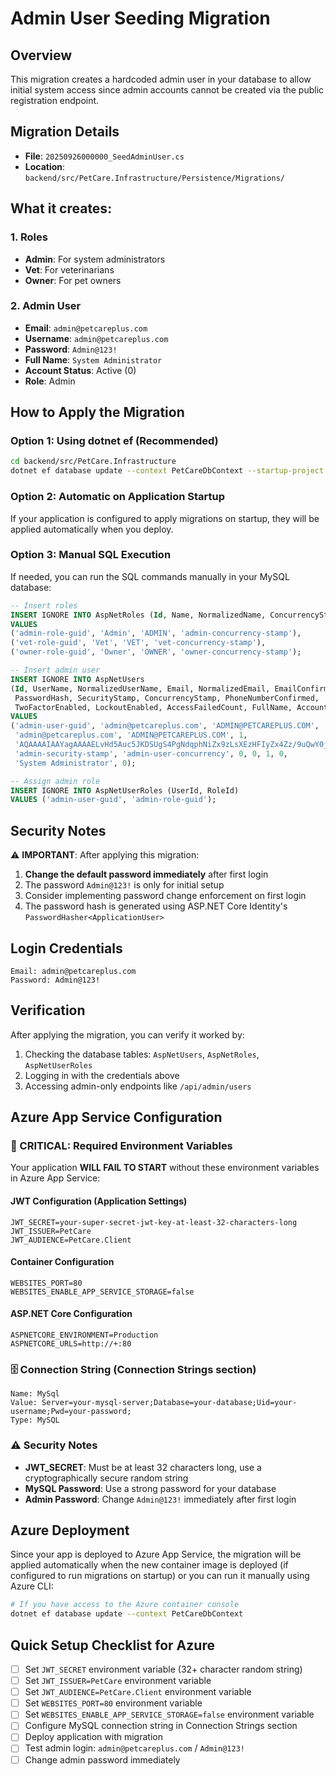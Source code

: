 # Admin User Seeding Migration

## Overview
This migration creates a hardcoded admin user in your database to allow initial system access since admin accounts cannot be created via the public registration endpoint.

## Migration Details
- **File**: `20250926000000_SeedAdminUser.cs`
- **Location**: `backend/src/PetCare.Infrastructure/Persistence/Migrations/`

## What it creates:

### 1. Roles
- **Admin**: For system administrators
- **Vet**: For veterinarians  
- **Owner**: For pet owners

### 2. Admin User
- **Email**: `admin@petcareplus.com`
- **Username**: `admin@petcareplus.com`
- **Password**: `Admin@123!`
- **Full Name**: `System Administrator`
- **Account Status**: Active (0)
- **Role**: Admin

## How to Apply the Migration

### Option 1: Using dotnet ef (Recommended)
```bash
cd backend/src/PetCare.Infrastructure
dotnet ef database update --context PetCareDbContext --startup-project ../PetCare.Api/PetCare.Api.csproj
```

### Option 2: Automatic on Application Startup
If your application is configured to apply migrations on startup, they will be applied automatically when you deploy.

### Option 3: Manual SQL Execution
If needed, you can run the SQL commands manually in your MySQL database:

```sql
-- Insert roles
INSERT IGNORE INTO AspNetRoles (Id, Name, NormalizedName, ConcurrencyStamp)
VALUES 
('admin-role-guid', 'Admin', 'ADMIN', 'admin-concurrency-stamp'),
('vet-role-guid', 'Vet', 'VET', 'vet-concurrency-stamp'),
('owner-role-guid', 'Owner', 'OWNER', 'owner-concurrency-stamp');

-- Insert admin user
INSERT IGNORE INTO AspNetUsers 
(Id, UserName, NormalizedUserName, Email, NormalizedEmail, EmailConfirmed, 
 PasswordHash, SecurityStamp, ConcurrencyStamp, PhoneNumberConfirmed, 
 TwoFactorEnabled, LockoutEnabled, AccessFailedCount, FullName, AccountStatus)
VALUES 
('admin-user-guid', 'admin@petcareplus.com', 'ADMIN@PETCAREPLUS.COM', 
 'admin@petcareplus.com', 'ADMIN@PETCAREPLUS.COM', 1, 
 'AQAAAAIAAYagAAAAELvHd5Auc5JKDSUgS4PgNdqphNiZx9zLsXEzHFIyZx4Zz/9uQwY0j8tTr1yJqDnKzQ==', 
 'admin-security-stamp', 'admin-user-concurrency', 0, 0, 1, 0, 
 'System Administrator', 0);

-- Assign admin role
INSERT IGNORE INTO AspNetUserRoles (UserId, RoleId)
VALUES ('admin-user-guid', 'admin-role-guid');
```

## Security Notes

⚠️ **IMPORTANT**: After applying this migration:

1. **Change the default password immediately** after first login
2. The password `Admin@123!` is only for initial setup
3. Consider implementing password change enforcement on first login
4. The password hash is generated using ASP.NET Core Identity's `PasswordHasher<ApplicationUser>`

## Login Credentials
```
Email: admin@petcareplus.com
Password: Admin@123!
```

## Verification
After applying the migration, you can verify it worked by:
1. Checking the database tables: `AspNetUsers`, `AspNetRoles`, `AspNetUserRoles`
2. Logging in with the credentials above
3. Accessing admin-only endpoints like `/api/admin/users`

## Azure App Service Configuration

### 🚨 CRITICAL: Required Environment Variables
Your application **WILL FAIL TO START** without these environment variables in Azure App Service:

#### JWT Configuration (Application Settings)
```
JWT_SECRET=your-super-secret-jwt-key-at-least-32-characters-long
JWT_ISSUER=PetCare
JWT_AUDIENCE=PetCare.Client
```

#### Container Configuration
```
WEBSITES_PORT=80
WEBSITES_ENABLE_APP_SERVICE_STORAGE=false
```

#### ASP.NET Core Configuration
```
ASPNETCORE_ENVIRONMENT=Production
ASPNETCORE_URLS=http://+:80
```

### 🗄️ Connection String (Connection Strings section)
```
Name: MySql
Value: Server=your-mysql-server;Database=your-database;Uid=your-username;Pwd=your-password;
Type: MySQL
```

### ⚠️ Security Notes
- **JWT_SECRET**: Must be at least 32 characters long, use a cryptographically secure random string
- **MySQL Password**: Use a strong password for your database
- **Admin Password**: Change `Admin@123!` immediately after first login

## Azure Deployment
Since your app is deployed to Azure App Service, the migration will be applied automatically when the new container image is deployed (if configured to run migrations on startup) or you can run it manually using Azure CLI:

```bash
# If you have access to the Azure container console
dotnet ef database update --context PetCareDbContext
```

## Quick Setup Checklist for Azure
- [ ] Set `JWT_SECRET` environment variable (32+ character random string)
- [ ] Set `JWT_ISSUER=PetCare` environment variable
- [ ] Set `JWT_AUDIENCE=PetCare.Client` environment variable
- [ ] Set `WEBSITES_PORT=80` environment variable
- [ ] Set `WEBSITES_ENABLE_APP_SERVICE_STORAGE=false` environment variable
- [ ] Configure MySQL connection string in Connection Strings section
- [ ] Deploy application with migration
- [ ] Test admin login: `admin@petcareplus.com` / `Admin@123!`
- [ ] Change admin password immediately
